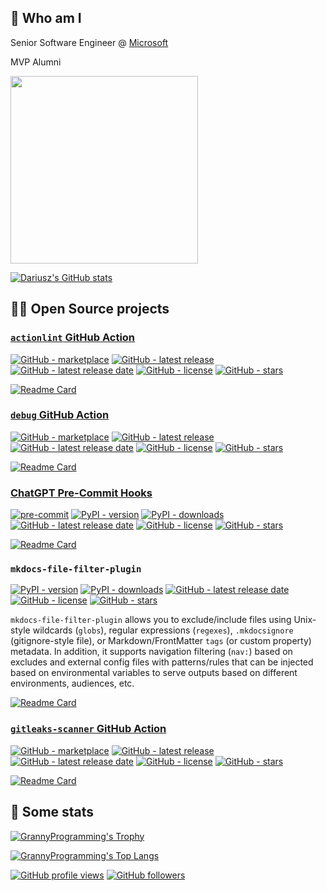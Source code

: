 ## 👋 Who am I

Senior Software Engineer @ [Microsoft](https://github.com/Microsoft)

MVP Alumni

[<img src="https://mvp.microsoft.com/Content/Images/MVP_Reconnect_Logo_Blue_Color_RGB.png" width="300">](https://mvp.microsoft.com/en-us/PublicProfile/4030608)


[![Dariusz's GitHub stats](https://github-readme-stats.vercel.app/api?username=GrannyProgramming&count_private=true&theme=dark&show_icons=true)](https://github.com/GrannyProgramming)

## 👨‍💻 Open Source projects

### [`actionlint` GitHub Action](https://github.com/raven-actions/actionlint)

[![GitHub - marketplace](https://img.shields.io/badge/marketplace-actionlint-blue?logo=github&style=flat-square)](https://github.com/marketplace/actions/actionlint)
[![GitHub - latest release](https://img.shields.io/github/v/release/raven-actions/actionlint?style=flat-square)](https://github.com/raven-actions/actionlint/releases/latest)
[![GitHub - latest release date](https://img.shields.io/github/release-date/raven-actions/actionlint?style=flat-square&label=latest%20release%20date)](https://github.com/raven-actions/actionlint/releases/latest)
[![GitHub - license](https://img.shields.io/github/license/raven-actions/actionlint?style=flat-square)](https://github.com/raven-actions/actionlint/blob/main/LICENSE)
[![GitHub - stars](https://img.shields.io/github/stars/raven-actions/actionlint?style=flat-square)](https://github.com/raven-actions/actionlint)

[![Readme Card](https://github-readme-stats.vercel.app/api/pin/?username=GrannyProgramming&repo=ghaction-actionlint&theme=dark)](https://github.com/raven-actions/actionlint)

### [`debug` GitHub Action](https://github.com/raven-actions/debug)

[![GitHub - marketplace](https://img.shields.io/badge/marketplace-debug--github--action-blue?logo=github&style=flat-square)](https://github.com/marketplace/actions/debug-github-action)
[![GitHub - latest release](https://img.shields.io/github/v/release/raven-actions/debug?style=flat-square)](https://github.com/raven-actions/debug/releases/latest)
[![GitHub - latest release date](https://img.shields.io/github/release-date/raven-actions/debug?style=flat-square&label=latest%20release%20date)](https://github.com/raven-actions/debug/releases/latest)
[![GitHub - license](https://img.shields.io/github/license/raven-actions/debug?style=flat-square)](https://github.com/raven-actions/debug/blob/main/LICENSE)
[![GitHub - stars](https://img.shields.io/github/stars/raven-actions/debug?style=flat-square)](https://github.com/raven-actions/debug)

[![Readme Card](https://github-readme-stats.vercel.app/api/pin/?username=GrannyProgramming&repo=ghaction-dump-contexts&theme=dark)](https://github.com/raven-actions/debug)

### [ChatGPT Pre-Commit Hooks](https://github.com/GrannyProgramming/chatgpt-pre-commit-hooks)

[![pre-commit](https://img.shields.io/badge/pre--commit-enabled-brightgreen?logo=pre-commit&style=flat-square)](https://github.com/pre-commit/pre-commit)
[![PyPI - version](https://img.shields.io/pypi/v/chatgpt-pre-commit-hooks?style=flat-square)](https://pypi.org/project/chatgpt-pre-commit-hooks)
[![PyPI - downloads](https://img.shields.io/pypi/dm/chatgpt-pre-commit-hooks?style=flat-square)](https://pypistats.org/packages/chatgpt-pre-commit-hooks)
[![GitHub - latest release date](https://img.shields.io/github/release-date/GrannyProgramming/chatgpt-pre-commit-hooks?style=flat-square&label=latest%20release%20date)](https://github.com/GrannyProgramming/chatgpt-pre-commit-hooks/releases/latest)
[![GitHub - license](https://img.shields.io/github/license/GrannyProgramming/chatgpt-pre-commit-hooks?style=flat-square)](https://github.com/GrannyProgramming/chatgpt-pre-commit-hooks/blob/main/LICENSE)
[![GitHub - stars](https://img.shields.io/github/stars/GrannyProgramming/chatgpt-pre-commit-hooks?style=flat-square)](https://github.com/GrannyProgramming/chatgpt-pre-commit-hooks)

[![Readme Card](https://github-readme-stats.vercel.app/api/pin/?username=GrannyProgramming&repo=chatgpt-pre-commit-hooks&theme=dark)](https://github.com/GrannyProgramming/chatgpt-pre-commit-hooks)

### `mkdocs-file-filter-plugin`

[![PyPI - version](https://img.shields.io/pypi/v/mkdocs-file-filter-plugin?style=flat-square)](https://pypi.org/project/mkdocs-file-filter-plugin)
[![PyPI - downloads](https://img.shields.io/pypi/dm/mkdocs-file-filter-plugin?style=flat-square)](https://pypistats.org/packages/mkdocs-file-filter-plugin)
[![GitHub - latest release date](https://img.shields.io/github/release-date/GrannyProgramming/mkdocs-file-filter-plugin?style=flat-square&label=latest%20release%20date)](https://github.com/GrannyProgramming/mkdocs-file-filter-plugin/releases/latest)
[![GitHub - license](https://img.shields.io/github/license/GrannyProgramming/mkdocs-file-filter-plugin?style=flat-square)](https://github.com/GrannyProgramming/mkdocs-file-filter-plugin/blob/main/LICENSE)
[![GitHub - stars](https://img.shields.io/github/stars/GrannyProgramming/mkdocs-file-filter-plugin?style=flat-square)](https://github.com/GrannyProgramming/mkdocs-file-filter-plugin)

`mkdocs-file-filter-plugin` allows you to exclude/include files using Unix-style wildcards (`globs`), regular expressions (`regexes`), `.mkdocsignore` (gitignore-style file), or Markdown/FrontMatter `tags` (or custom property) metadata. In addition, it supports navigation filtering (`nav:`) based on excludes and external config files with patterns/rules that can be injected based on environmental variables to serve outputs based on different environments, audiences, etc.

[![Readme Card](https://github-readme-stats.vercel.app/api/pin/?username=GrannyProgramming&repo=mkdocs-file-filter-plugin&theme=dark)](https://github.com/GrannyProgramming/mkdocs-file-filter-plugin)

### [`gitleaks-scanner` GitHub Action](https://github.com/GrannyProgramming/github-action-gitleaks)

[![GitHub - marketplace](https://img.shields.io/badge/marketplace-gitleaks--scanner-blue?logo=github&style=flat-square)](https://github.com/marketplace/actions/gitleaks-scanner)
[![GitHub - latest release](https://img.shields.io/github/v/release/GrannyProgramming/github-action-gitleaks?style=flat-square)](https://github.com/GrannyProgramming/github-action-gitleaks/releases/latest)
[![GitHub - latest release date](https://img.shields.io/github/release-date/GrannyProgramming/github-action-gitleaks?style=flat-square&label=latest%20release%20date)](https://github.com/GrannyProgramming/github-action-gitleaks/releases/latest)
[![GitHub - license](https://img.shields.io/github/license/GrannyProgramming/github-action-gitleaks?style=flat-square)](https://github.com/GrannyProgramming/github-action-gitleaks/blob/main/LICENSE)
[![GitHub - stars](https://img.shields.io/github/stars/GrannyProgramming/github-action-gitleaks?style=flat-square)](https://github.com/GrannyProgramming/github-action-gitleaks)

[![Readme Card](https://github-readme-stats.vercel.app/api/pin/?username=GrannyProgramming&repo=github-action-gitleaks&theme=dark)](https://github.com/GrannyProgramming/github-action-gitleaks)

## 🧮 Some stats

[![GrannyProgramming's Trophy](https://github-profile-trophy.vercel.app/?username=GrannyProgramming&theme=onedark)](https://github.com/GrannyProgramming)

[![GrannyProgramming's Top Langs](https://github-readme-stats.vercel.app/api/top-langs/?username=GrannyProgramming&langs_count=10&theme=dark&layout=compact)](https://github.com/GrannyProgramming)

[![GitHub profile views](https://komarev.com/ghpvc/?username=GrannyProgramming&logo=github&style=flat-square)](https://github.com/GrannyProgramming)
[![GitHub followers](https://img.shields.io/github/followers/GrannyProgramming?logo=github&style=flat-square)](https://github.com/GrannyProgramming)

<!--
**GrannyProgramming/GrannyProgramming** is a ✨ _special_ ✨ repository because its `README.md` (this file) appears on your GitHub profile.

Here are some ideas to get you started:

- 🔭 I’m currently working on ...
- 🌱 I’m currently learning ...
- 👯 I’m looking to collaborate on ...
- 🤔 I’m looking for help with ...
- 💬 Ask me about ...
- 📫 How to reach me: ...
- 😄 Pronouns: ...
- ⚡ Fun fact: ...
-->
